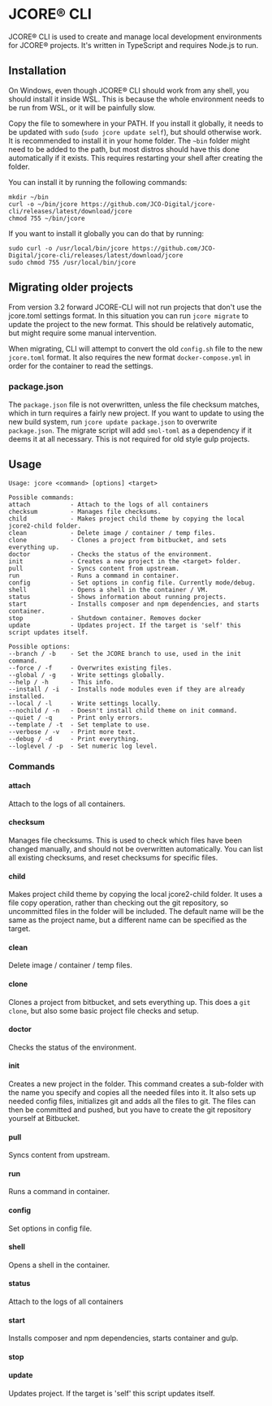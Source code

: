 # JCORE® CLI

JCORE® CLI is used to create and manage local development environments for JCORE® projects. It's written in TypeScript and requires Node.js to run.

## Installation

On Windows, even though JCORE® CLI should work from any shell, you should install it inside WSL. This is because the whole environment needs to be run from WSL, or it will be painfully slow.

Copy the file to somewhere in your PATH. If you install it globally, it needs to be updated with `sudo` (`sudo jcore update self`), but should otherwise work. It is recommended to install it in your home folder. The `~bin` folder might need to be added to the path, but most distros should have this done automatically if it exists. This requires restarting your shell after creating the folder.

You can install it by running the following commands:

    mkdir ~/bin
    curl -o ~/bin/jcore https://github.com/JCO-Digital/jcore-cli/releases/latest/download/jcore
    chmod 755 ~/bin/jcore

If you want to install it globally you can do that by running:

    sudo curl -o /usr/local/bin/jcore https://github.com/JCO-Digital/jcore-cli/releases/latest/download/jcore
    sudo chmod 755 /usr/local/bin/jcore

## Migrating older projects

From version 3.2 forward JCORE-CLI will not run projects that don't use the jcore.toml settings format. In this situation you can run `jcore migrate` to update the project to the new format. This should be relatively automatic, but might require some manual intervention.

When migrating, CLI will attempt to convert the old `config.sh` file to the new `jcore.toml` format. It also requires the new format `docker-compose.yml` in order for the container to read the settings.

### package.json

The `package.json` file is not overwritten, unless the file checksum matches, which in turn requires a fairly new project. If you want to update to using the new build system, run `jcore update package.json` to overwrite `package.json`. The migrate script will add `smol-toml` as a dependency if it deems it at all necessary. This is not required for old style gulp projects.

## Usage

    Usage: jcore <command> [options] <target>

    Possible commands:
    attach           - Attach to the logs of all containers
    checksum         - Manages file checksums.
    child            - Makes project child theme by copying the local jcore2-child folder.
    clean            - Delete image / container / temp files.
    clone            - Clones a project from bitbucket, and sets everything up.
    doctor           - Checks the status of the environment.
    init             - Creates a new project in the <target> folder.
    pull             - Syncs content from upstream.
    run              - Runs a command in container.
    config           - Set options in config file. Currently mode/debug.
    shell            - Opens a shell in the container / VM.
    status           - Shows information about running projects.
    start            - Installs composer and npm dependencies, and starts container.
    stop             - Shutdown container. Removes docker
    update           - Updates project. If the target is 'self' this script updates itself.

    Possible options:
    --branch / -b    - Set the JCORE branch to use, used in the init command.
    --force / -f     - Overwrites existing files.
    --global / -g    - Write settings globally.
    --help / -h      - This info.
    --install / -i   - Installs node modules even if they are already installed.
    --local / -l     - Write settings locally.
    --nochild / -n   - Doesn't install child theme on init command.
    --quiet / -q     - Print only errors.
    --template / -t  - Set template to use.
    --verbose / -v   - Print more text.
    --debug / -d     - Print everything.
    --loglevel / -p  - Set numeric log level.

### Commands

#### attach

Attach to the logs of all containers.

#### checksum

Manages file checksums. This is used to check which files have been changed manually, and should not be overwritten automatically. You can list all existing checksums, and reset checksums for specific files.

#### child

Makes project child theme by copying the local jcore2-child folder. It uses a file copy operation, rather than checking out the git repository, so uncommitted files in the folder will be included. The default name will be the same as the project name, but a different name can be specified as the target.

#### clean

Delete image / container / temp files.

#### clone

Clones a project from bitbucket, and sets everything up. This does a `git clone`, but also some basic project file checks and setup.

#### doctor

Checks the status of the environment.

#### init

Creates a new project in the <target> folder.
This command creates a sub-folder with the name you specify and copies all the needed files into it. It also sets up needed config files, initializes git and adds all the files to git. The files can then be committed and pushed, but you have to create the git repository yourself at Bitbucket.

#### pull

Syncs content from upstream.

#### run

Runs a command in container.

#### config

Set options in config file.

#### shell

Opens a shell in the container.

#### status

Attach to the logs of all containers

#### start

Installs composer and npm dependencies, starts container and gulp.

#### stop

#### update

Updates project. If the target is 'self' this script updates itself.
